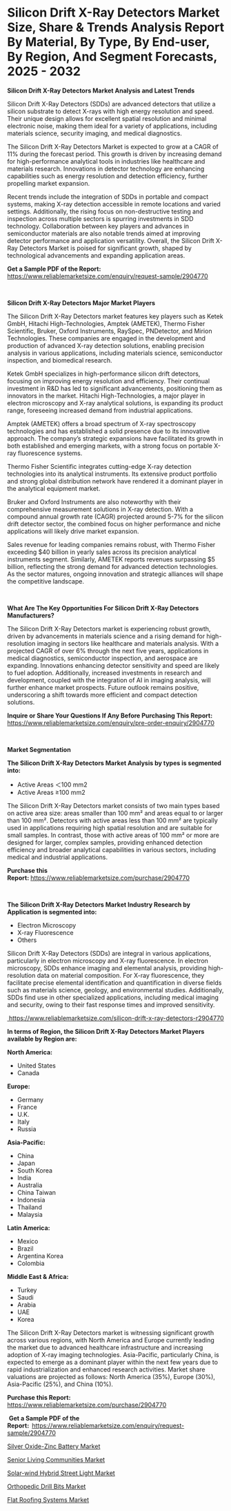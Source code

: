 <p><h1>Silicon Drift X-Ray Detectors Market Size, Share & Trends Analysis Report By Material, By Type, By End-user, By Region, And Segment Forecasts, 2025 - 2032</h1></p><p><strong>Silicon Drift X-Ray Detectors Market Analysis and Latest Trends</strong></p>
<p><p>Silicon Drift X-Ray Detectors (SDDs) are advanced detectors that utilize a silicon substrate to detect X-rays with high energy resolution and speed. Their unique design allows for excellent spatial resolution and minimal electronic noise, making them ideal for a variety of applications, including materials science, security imaging, and medical diagnostics.</p><p>The Silicon Drift X-Ray Detectors Market is expected to grow at a CAGR of 11% during the forecast period. This growth is driven by increasing demand for high-performance analytical tools in industries like healthcare and materials research. Innovations in detector technology are enhancing capabilities such as energy resolution and detection efficiency, further propelling market expansion.</p><p>Recent trends include the integration of SDDs in portable and compact systems, making X-ray detection accessible in remote locations and varied settings. Additionally, the rising focus on non-destructive testing and inspection across multiple sectors is spurring investments in SDD technology. Collaboration between key players and advances in semiconductor materials are also notable trends aimed at improving detector performance and application versatility. Overall, the Silicon Drift X-Ray Detectors Market is poised for significant growth, shaped by technological advancements and expanding application areas.</p></p>
<p><strong>Get a Sample PDF of the Report:&nbsp;</strong> <a href="https://www.reliablemarketsize.com/enquiry/request-sample/2904770?utm_campaign=1885&utm_medium=2&utm_source=Github&utm_content=ia&utm_term=12032025&utm_id=silicon-drift-x-ray-detectors">https://www.reliablemarketsize.com/enquiry/request-sample/2904770</a></p>
<p>&nbsp;</p>
<p><strong>Silicon Drift X-Ray Detectors Major Market Players</strong></p>
<p><p>The Silicon Drift X-Ray Detectors market features key players such as Ketek GmbH, Hitachi High-Technologies, Amptek (AMETEK), Thermo Fisher Scientific, Bruker, Oxford Instruments, RaySpec, PNDetector, and Mirion Technologies. These companies are engaged in the development and production of advanced X-ray detection solutions, enabling precision analysis in various applications, including materials science, semiconductor inspection, and biomedical research.</p><p>Ketek GmbH specializes in high-performance silicon drift detectors, focusing on improving energy resolution and efficiency. Their continual investment in R&D has led to significant advancements, positioning them as innovators in the market. Hitachi High-Technologies, a major player in electron microscopy and X-ray analytical solutions, is expanding its product range, foreseeing increased demand from industrial applications.</p><p>Amptek (AMETEK) offers a broad spectrum of X-ray spectroscopy technologies and has established a solid presence due to its innovative approach. The company’s strategic expansions have facilitated its growth in both established and emerging markets, with a strong focus on portable X-ray fluorescence systems.</p><p>Thermo Fisher Scientific integrates cutting-edge X-ray detection technologies into its analytical instruments. Its extensive product portfolio and strong global distribution network have rendered it a dominant player in the analytical equipment market.</p><p>Bruker and Oxford Instruments are also noteworthy with their comprehensive measurement solutions in X-ray detection. With a compound annual growth rate (CAGR) projected around 5-7% for the silicon drift detector sector, the combined focus on higher performance and niche applications will likely drive market expansion.</p><p>Sales revenue for leading companies remains robust, with Thermo Fisher exceeding $40 billion in yearly sales across its precision analytical instruments segment. Similarly, AMETEK reports revenues surpassing $5 billion, reflecting the strong demand for advanced detection technologies. As the sector matures, ongoing innovation and strategic alliances will shape the competitive landscape.</p></p>
<p>&nbsp;</p>
<p><strong>What Are The Key Opportunities For Silicon Drift X-Ray Detectors Manufacturers?</strong></p>
<p><p>The Silicon Drift X-Ray Detectors market is experiencing robust growth, driven by advancements in materials science and a rising demand for high-resolution imaging in sectors like healthcare and materials analysis. With a projected CAGR of over 6% through the next five years, applications in medical diagnostics, semiconductor inspection, and aerospace are expanding. Innovations enhancing detector sensitivity and speed are likely to fuel adoption. Additionally, increased investments in research and development, coupled with the integration of AI in imaging analysis, will further enhance market prospects. Future outlook remains positive, underscoring a shift towards more efficient and compact detection solutions.</p></p>
<p><strong>Inquire or Share Your Questions If Any Before Purchasing This Report:</strong> <a href="https://www.reliablemarketsize.com/enquiry/pre-order-enquiry/2904770?utm_campaign=1885&utm_medium=2&utm_source=Github&utm_content=ia&utm_term=12032025&utm_id=silicon-drift-x-ray-detectors">https://www.reliablemarketsize.com/enquiry/pre-order-enquiry/2904770</a></p>
<p>&nbsp;</p>
<p><strong>Market Segmentation</strong></p>
<p><strong>The Silicon Drift X-Ray Detectors Market Analysis by types is segmented into:</strong></p>
<p><ul><li>Active Areas ＜100 mm2</li><li>Active Areas ≥100 mm2</li></ul></p>
<p><p>The Silicon Drift X-Ray Detectors market consists of two main types based on active area size: areas smaller than 100 mm² and areas equal to or larger than 100 mm². Detectors with active areas less than 100 mm² are typically used in applications requiring high spatial resolution and are suitable for small samples. In contrast, those with active areas of 100 mm² or more are designed for larger, complex samples, providing enhanced detection efficiency and broader analytical capabilities in various sectors, including medical and industrial applications.</p></p>
<p><strong>Purchase this Report:&nbsp;</strong><a href="https://www.reliablemarketsize.com/purchase/2904770?utm_campaign=1885&utm_medium=2&utm_source=Github&utm_content=ia&utm_term=12032025&utm_id=silicon-drift-x-ray-detectors">https://www.reliablemarketsize.com/purchase/2904770</a></p>
<p>&nbsp;</p>
<p><strong>The Silicon Drift X-Ray Detectors Market Industry Research by Application is segmented into:</strong></p>
<p><ul><li>Electron Microscopy</li><li>X-ray Fluorescence</li><li>Others</li></ul></p>
<p><p>Silicon Drift X-Ray Detectors (SDDs) are integral in various applications, particularly in electron microscopy and X-ray fluorescence. In electron microscopy, SDDs enhance imaging and elemental analysis, providing high-resolution data on material composition. For X-ray fluorescence, they facilitate precise elemental identification and quantification in diverse fields such as materials science, geology, and environmental studies. Additionally, SDDs find use in other specialized applications, including medical imaging and security, owing to their fast response times and improved sensitivity.</p></p>
<p><a href="https://www.reliablemarketsize.com/silicon-drift-x-ray-detectors-r2904770?utm_campaign=1885&utm_medium=2&utm_source=Github&utm_content=ia&utm_term=12032025&utm_id=silicon-drift-x-ray-detectors">&nbsp;https://www.reliablemarketsize.com/silicon-drift-x-ray-detectors-r2904770</a></p>
<p><strong>In terms of Region, the Silicon Drift X-Ray Detectors Market Players available by Region are:</strong></p>
<p>
    <p> <strong> North America: </strong>
        <ul>
            <li>United States</li>
            <li>Canada</li>
        </ul>
        </p> 
    <p> <strong> Europe: </strong>
        <ul>
            <li>Germany</li>
            <li>France</li>
            <li>U.K.</li>
            <li>Italy</li>
            <li>Russia</li>
        </ul>
        </p> 
    <p> <strong> Asia-Pacific: </strong>
        <ul>
            <li>China</li>
            <li>Japan</li>
            <li>South Korea</li>
            <li>India</li>
            <li>Australia</li>
            <li>China Taiwan</li>
            <li>Indonesia</li>
            <li>Thailand</li>
            <li>Malaysia</li>
        </ul>
        </p> 
    <p> <strong> Latin America: </strong>
        <ul>
            <li>Mexico</li>
            <li>Brazil</li>
            <li>Argentina Korea</li>
            <li>Colombia</li>
        </ul>
        </p> 
    <p> <strong> Middle East & Africa: </strong>
        <ul>
            <li>Turkey</li>
            <li>Saudi</li>
            <li>Arabia</li>
            <li>UAE</li>
            <li>Korea</li>
        </ul>
    </p>
    </p>
<p><p>The Silicon Drift X-Ray Detectors market is witnessing significant growth across various regions, with North America and Europe currently leading the market due to advanced healthcare infrastructure and increasing adoption of X-ray imaging technologies. Asia-Pacific, particularly China, is expected to emerge as a dominant player within the next few years due to rapid industrialization and enhanced research activities. Market share valuations are projected as follows: North America (35%), Europe (30%), Asia-Pacific (25%), and China (10%).</p></p>
<p><strong>Purchase this Report: </strong><a href="https://www.reliablemarketsize.com/purchase/2904770?utm_campaign=1885&utm_medium=2&utm_source=Github&utm_content=ia&utm_term=12032025&utm_id=silicon-drift-x-ray-detectors">https://www.reliablemarketsize.com/purchase/2904770</a></p>
<p>&nbsp;<strong>Get a Sample PDF of the Report:&nbsp;&nbsp;</strong><a href="https://www.reliablemarketsize.com/enquiry/request-sample/2904770?utm_campaign=1885&utm_medium=2&utm_source=Github&utm_content=ia&utm_term=12032025&utm_id=silicon-drift-x-ray-detectors">https://www.reliablemarketsize.com/enquiry/request-sample/2904770</a></p>
<p><strong></strong></p>
<p><p><a href="https://github.com/ocambdidarhz/Market-Research-Report-List-1/blob/main/silver-oxide-zinc-battery-market.md?utm_campaign=1885&utm_medium=2&utm_source=Github&utm_content=ia&utm_term=12032025&utm_id=silicon-drift-x-ray-detectors">Silver Oxide-Zinc Battery Market</a></p><p><a href="https://github.com/nacarnzina/Market-Research-Report-List-1/blob/main/senior-living-communities-market.md?utm_campaign=1885&utm_medium=2&utm_source=Github&utm_content=ia&utm_term=12032025&utm_id=silicon-drift-x-ray-detectors">Senior Living Communities Market</a></p><p><a href="https://github.com/kaidaloeckf7/Market-Research-Report-List-1/blob/main/solar-wind-hybrid-street-light-market.md?utm_campaign=1885&utm_medium=2&utm_source=Github&utm_content=ia&utm_term=12032025&utm_id=silicon-drift-x-ray-detectors">Solar-wind Hybrid Street Light Market</a></p><p><a href="https://github.com/theyasnare5w/Market-Research-Report-List-1/blob/main/orthopedic-drill-bits-market.md?utm_campaign=1885&utm_medium=2&utm_source=Github&utm_content=ia&utm_term=12032025&utm_id=silicon-drift-x-ray-detectors">Orthopedic Drill Bits Market</a></p><p><a href="https://github.com/arifasabeygb/Market-Research-Report-List-1/blob/main/flat-roofing-systems-market.md?utm_campaign=1885&utm_medium=2&utm_source=Github&utm_content=ia&utm_term=12032025&utm_id=silicon-drift-x-ray-detectors">Flat Roofing Systems Market</a></p></p>